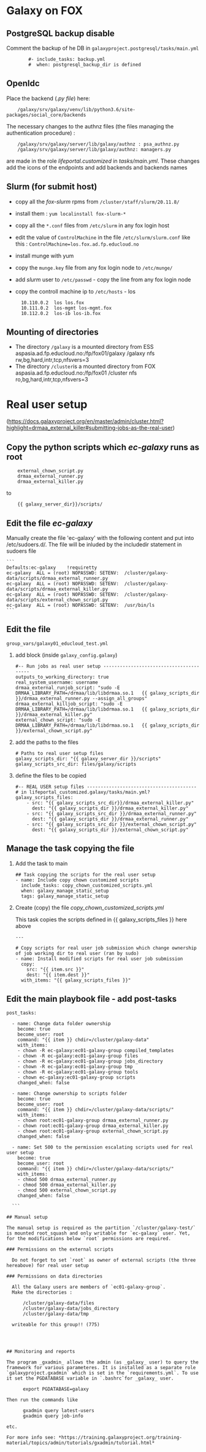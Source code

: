 
# Galaxy on FOX

## PostgreSQL backup disable

Comment the backup of he DB in  `galaxyproject.postgresql/tasks/main.yml`

			#- include_tasks: backup.yml
			#  when: postgresql_backup_dir is defined


## OpenIdc 

Place the backend (*.py file*) here:

		/galaxy/srv/galaxy/venv/lib/python3.6/site-packages/social_core/backends

The necessary changes to the authnz files (the files managing the authentication procedure) :

		/galaxy/srv/galaxy/server/lib/galaxy/authnz : psa_authnz.py
		/galaxy/srv/galaxy/server/lib/galaxy/authnz: managers.py
		
are made in the role *lifeportal.customized* in *tasks/main.yml*. These changes add the icons of the endpoints and add backends and backends names


## Slurm (for submit host)

- copy all the _fox-slurm_ rpms from `/cluster/staff/slurm/20.11.8/`
- install them : `yum localinstall fox-slurm-*`
- copy all the `*.conf` files from  `/etc/slurm` in any fox login host
- edit the value of `ControlMachine` in the file `/etc/slurm/slurm.conf` like this : `ControlMachine=los.fox.ad.fp.educloud.no`
- install munge with yum
- copy the `munge.key` file from any fox login node to `/etc/munge/` 
- add _slurm_ user to `/etc/passwd` - copy the line from any fox login node
- copy the controll machine ip to `/etc/hosts` - los

		10.110.0.2	los los.fox
		10.111.0.2	los-mgmt los-mgmt.fox
		10.112.0.2	los-ib los-ib.fox


## Mounting of directories

- The directory `/galaxy` is a mounted directory from ESS
		aspasia.ad.fp.educloud.no:/fp/fox01/galaxy  /galaxy    nfs rw,bg,hard,intr,tcp,nfsvers=3
- The directory `/cluster`is a mounted directory from FOX
		aspasia.ad.fp.educloud.no:/fp/fox01  /cluster    nfs ro,bg,hard,intr,tcp,nfsvers=3
		
		
# Real user setup
(https://docs.galaxyproject.org/en/master/admin/cluster.html?highlight=drmaa_external_killer#submitting-jobs-as-the-real-user)

## Copy the python scripts which _ec-galaxy_ runs as root

		external_chown_script.py
		drmaa_external_runner.py
		drmaa_external_killer.py

to

		{{ galaxy_server_dir}}/scripts/

## Edit the file _ec-galaxy_

Manually create the file 'ec-galaxy' with the following content and put into /etc/sudoers.d/.
The file will be inluded by the includedir statement in sudoers file

	```
	Defaults:ec-galaxy    !requiretty
	ec-galaxy  ALL = (root) NOPASSWD: SETENV:  /cluster/galaxy-data/scripts/drmaa_external_runner.py
	ec-galaxy  ALL = (root) NOPASSWD: SETENV:  /cluster/galaxy-data/scripts/drmaa_external_killer.py
	ec-galaxy  ALL = (root) NOPASSWD: SETENV:  /cluster/galaxy-data/scripts/external_chown_script.py
	ec-galaxy  ALL = (root) NOPASSWD: SETENV:  /usr/bin/ls
	```


## Edit the file

	group_vars/galaxy01_educloud_test.yml

1. add block (inside `galaxy_config.galaxy`)

	```
	#-- Run jobs as real user setup ----------------------------------------
    outputs_to_working_directory: true
    real_system_username: username
    drmaa_external_runjob_script: "sudo -E DRMAA_LIBRARY_PATH=/drmaa/lib/libdrmaa.so.1   {{ galaxy_scripts_dir }}/drmaa_external_runner.py --assign_all_groups"
    drmaa_external_killjob_script: "sudo -E DRMAA_LIBRARY_PATH=/drmaa/lib/libdrmaa.so.1   {{ galaxy_scripts_dir }}/drmaa_external_killer.py"
    external_chown_script: "sudo -E DRMAA_LIBRARY_PATH=/drmaa/lib/libdrmaa.so.1   {{ galaxy_scripts_dir }}/external_chown_script.py"
    ```

2. add the paths to the files

	```
	# Paths to real user setup files
	galaxy_scripts_dir: "{{ galaxy_server_dir }}/scripts"
	galaxy_scripts_src_dir: files/galaxy/scripts
	```

3. define the files to be copied

	```
	#-- REAL USER setup files ----------------------------------------
	# in lifeportal_customized.galaxy/tasks/main.yml?
	galaxy_scripts_files:
		- src: "{{ galaxy_scripts_src_dir}}/drmaa_external_killer.py"
		  dest: "{{ galaxy_scripts_dir }}/drmaa_external_killer.py"
		- src: "{{ galaxy_scripts_src_dir }}/drmaa_external_runner.py"
		  dest: "{{ galaxy_scripts_dir }}/drmaa_external_runner.py"
		- src: "{{ galaxy_scripts_src_dir }}/external_chown_script.py"
		  dest: "{{ galaxy_scripts_dir }}/external_chown_script.py"
	```

## Manage the task copying the file

1. Add the task to main

	```
	## Task copying the scripts for the real user setup
	- name: Include copy chown customized scripts
	  include_tasks: copy_chown_customized_scripts.yml
      when: galaxy_manage_static_setup
	  tags: galaxy_manage_static_setup
	```

2. Create (copy) the file _copy_chown_customized_scripts.yml_

	This task copies the scripts defined in {{ galaxy_scripts_files }} here above

	```
	---

	# Copy scripts for real user job submission which change ownership of job working dir to real user (ran by sudo)
	- name: Install modified scripts for real user job submission
	  copy:
	    src: "{{ item.src }}"
        dest: "{{ item.dest }}"
      with_items: "{{ galaxy_scripts_files }}"
	```

## Edit the main playbook file - add post-tasks
  ```
  post_tasks:

    - name: Change data folder ownership
      become: true
      become_user: root
      command: "{{ item }} chdir=/cluster/galaxy-data"
      with_items:
      - chown -R ec-galaxy:ec01-galaxy-group compiled_templates
      - chown -R ec-galaxy:ec01-galaxy-group files
      - chown -R ec-galaxy:ec01-galaxy-group jobs_directory
      - chown -R ec-galaxy:ec01-galaxy-group tmp
      - chown -R ec-galaxy:ec01-galaxy-group tools
      - chown ec-galaxy:ec01-galaxy-group scripts
      changed_when: false

    - name: Change ownership to scripts folder
      become: true
      become_user: root
      command: "{{ item }} chdir=/cluster/galaxy-data/scripts/"
      with_items:
      - chown root:ec01-galaxy-group drmaa_external_runner.py
      - chown root:ec01-galaxy-group drmaa_external_killer.py
      - chown root:ec01-galaxy-group external_chown_script.py
      changed_when: false

    - name: Set 500 to the permission escalating scripts used for real user setup
      become: true
      become_user: root
      command: "{{ item }} chdir=/cluster/galaxy-data/scripts/"
      with_items:
      - chmod 500 drmaa_external_runner.py
      - chmod 500 drmaa_external_killer.py
      - chmod 500 external_chown_script.py
      changed_when: false

	```

## Manual setup

The manual setup is required as the partition `/cluster/galaxy-test/` is mounted root_squash and only writable for `ec-galaxy` user. Yet, for the modifications below `root` permissions are required.

### Permissions on the external scripts

	Do not forget to set `root` as owner of external scripts (the three hereabove) for real user setup

### Permissions on data directories

	All the Galaxy users are members of `ec01-galaxy-group`.
	Make the directories :

		/cluster/galaxy-data/files
		/cluster/galaxy-data/jobs_directory
		/cluster/galaxy-data/tmp

	writeable for this group!! (775)




## Monitoring and reports

The program _gxadmin_ allows the admin (as _galaxy_ user) to query the framework for various parameteres. It is installed as a separate role `galaxyproject.gxadmin` which is set in the `requirements.yml`. To use it set the PGDATABASE variable in `.bashrc`for _galaxy_ user.

		export PGDATABASE=galaxy
		
Then run the commands like

		gxadmin query latest-users
		gxadmin query job-info
		
etc.

For more info see: *https://training.galaxyproject.org/training-material/topics/admin/tutorials/gxadmin/tutorial.html*
